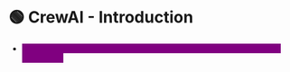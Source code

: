 # 🟢 CrewAI - Introduction

* <mark style="color:purple;background-color:purple;">**A crew is a team of AI agents working together, each with their own define role**</mark>
